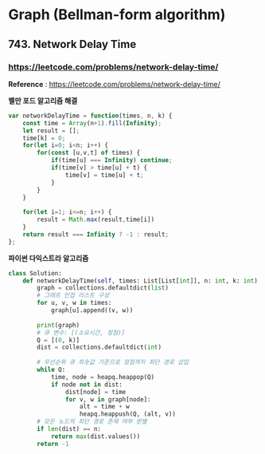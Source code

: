 # Graph (Bellman-form algorithm)

## 743. Network Delay Time

### https://leetcode.com/problems/network-delay-time/


**Reference** : https://leetcode.com/problems/network-delay-time/


**벨만 포드 알고리즘 해결**

```js
var networkDelayTime = function(times, n, k) {
    const time = Array(n+1).fill(Infinity);
    let result = [];
    time[k] = 0;
    for(let i=0; i<n; i++) {
        for(const [u,v,t] of times) {
            if(time[u] === Infinity) continue;
            if(time[v] > time[u] + t) {
                time[v] = time[u] + t;
            }
        }
    }
    
    for(let i=1; i<=n; i++) {
        result = Math.max(result,time[i])
    }
    return result === Infinity ? -1 : result;
};
```

**파이썬 다익스트라 알고리즘**

```py
class Solution:
    def networkDelayTime(self, times: List[List[int]], n: int, k: int) -> int:
        graph = collections.defaultdict(list)
        # 그래프 인접 리스트 구성
        for u, v, w in times:
            graph[u].append((v, w))
            
        print(graph)
        # 큐 변수: [(소요시간, 정점)]
        Q = [(0, k)]
        dist = collections.defaultdict(int)
        
        # 우선순위 큐 최솟값 기준으로 정점까지 최단 경로 삽입
        while Q:
            time, node = heapq.heappop(Q)
            if node not in dist:
                dist[node] = time
                for v, w in graph[node]:
                    alt = time + w
                    heapq.heappush(Q, (alt, v))
        # 모든 노드의 최단 경로 존재 여부 판별
        if len(dist) == n:
            return max(dist.values())
        return -1
```
